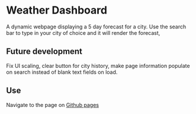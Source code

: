 # Weather Dashboard

A dynamic webpage displaying a 5 day forecast for a city. Use the search bar to type in your city of choice and it will render the forecast,

## Future development
Fix UI scaling, clear button for city history, make page information populate on search instead of blank text fields on load.

## Use

Navigate to the page on [Github pages](https://con0fav.github.io/WeatherDashboard-bc06/)

